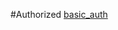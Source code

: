 

#Authorized
[basic_auth](https://developer.mozilla.org/en-US/docs/Web/HTTP/Authentication)
```

```